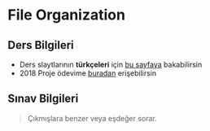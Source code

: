 # File Organization

## Ders Bilgileri

* Ders slaytlarının **türkçeleri** için [bu sayfaya](http://w3.gazi.edu.tr/~akcayol/BM307.htm) bakabilirsin
* 2018 Proje ödevime [buradan](https://github.com/yedhrab/CplusCalismalarim/tree/master/FileOrganizationHomework) erişebilirsin

## Sınav Bilgileri

> Çıkmışlara benzer veya eşdeğer sorar.


